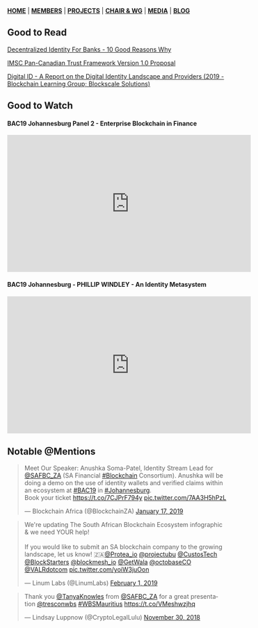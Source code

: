 [**HOME**](https://www.safbc.co.za) | [**MEMBERS**](/members/) | [**PROJECTS**](/projects/kyc) | [**CHAIR & WG**](/committees/) | [**MEDIA**](/media/) | [**BLOG**](/blog/)

## Good to Read

[Decentralized Identity For Banks - 10 Good Reasons Why](</media/files/Decentralized-Identity-For-Banks.pdf>)

[IMSC Pan-Canadian Trust Framework Version 1.0 Proposal](<https://github.com/canada-ca/PCTF-CCP>)

[Digital ID - A Report on the Digital Identity Landscape and Providers (2019 - Blockchain Learning Group; Blockscale Solutions)](</media/files/Digital%20ID%20-%20A%20Report%20on%20the%20Digital%20Identity%20Landscape%20and%20Providers%20(2019).pdf>)

## Good to Watch

#### BAC19 Johannesburg Panel 2 - Enterprise Blockchain in Finance
<iframe width="560" height="315" src="https://www.youtube.com/embed/7FOWxQfOF7M" frameborder="0" allow="accelerometer; autoplay; encrypted-media; gyroscope; picture-in-picture" allowfullscreen></iframe>


#### BAC19 Johannesburg - PHILLIP WINDLEY - An Identity Metasystem
<iframe width="560" height="315" src="https://www.youtube.com/embed/IWrOwJ6iWw4" frameborder="0" allow="accelerometer; autoplay; encrypted-media; gyroscope; picture-in-picture" allowfullscreen></iframe><br>


## Notable @Mentions

<blockquote class="twitter-tweet" data-lang="en"><p lang="en" dir="ltr">Meet Our Speaker: Anushka Soma-Patel, Identity Stream Lead for <a href="https://twitter.com/SAFBC_ZA?ref_src=twsrc%5Etfw">@SAFBC_ZA</a> (SA Financial <a href="https://twitter.com/hashtag/Blockchain?src=hash&amp;ref_src=twsrc%5Etfw">#Blockchain</a> Consortium). Anushka will be doing a demo on the use of identity wallets and verified claims within an ecosystem at <a href="https://twitter.com/hashtag/BAC19?src=hash&amp;ref_src=twsrc%5Etfw">#BAC19</a> in <a href="https://twitter.com/hashtag/Johannesburg?src=hash&amp;ref_src=twsrc%5Etfw">#Johannesburg</a>.<br>Book your ticket <a href="https://t.co/7CJPrF794y">https://t.co/7CJPrF794y</a> <a href="https://t.co/7AA3H5hPzL">pic.twitter.com/7AA3H5hPzL</a></p>&mdash; Blockchain Africa (@BlockchainZA) <a href="https://twitter.com/BlockchainZA/status/1085867007361327104?ref_src=twsrc%5Etfw">January 17, 2019</a></blockquote>


<blockquote class="twitter-tweet" data-lang="en"><p lang="en" dir="ltr">We&#39;re updating The South African Blockchain Ecosystem infographic &amp; we need YOUR help!<br><br>If you would like to submit an SA blockchain company to the growing landscape, let us know! 🇿🇦<a href="https://twitter.com/Protea_io?ref_src=twsrc%5Etfw">@Protea_io</a> <a href="https://twitter.com/projectubu?ref_src=twsrc%5Etfw">@projectubu</a> <a href="https://twitter.com/CustosTech?ref_src=twsrc%5Etfw">@CustosTech</a> <a href="https://twitter.com/BlockStarters?ref_src=twsrc%5Etfw">@BlockStarters</a> <a href="https://twitter.com/blockmesh_io?ref_src=twsrc%5Etfw">@blockmesh_io</a> <a href="https://twitter.com/GetWala?ref_src=twsrc%5Etfw">@GetWala</a> <a href="https://twitter.com/octobaseCO?ref_src=twsrc%5Etfw">@octobaseCO</a> <a href="https://twitter.com/VALRdotcom?ref_src=twsrc%5Etfw">@VALRdotcom</a> <a href="https://t.co/yoiW3juOon">pic.twitter.com/yoiW3juOon</a></p>&mdash; Linum Labs (@LinumLabs) <a href="https://twitter.com/LinumLabs/status/1091296411285630977?ref_src=twsrc%5Etfw">February 1, 2019</a></blockquote>

<blockquote class="twitter-tweet" data-lang="en"><p lang="en" dir="ltr">Thank you <a href="https://twitter.com/TanyaKnowles?ref_src=twsrc%5Etfw">@TanyaKnowles</a> from <a href="https://twitter.com/SAFBC_ZA?ref_src=twsrc%5Etfw">@SAFBC_ZA</a> for a great presentation <a href="https://twitter.com/tresconwbs?ref_src=twsrc%5Etfw">@tresconwbs</a> <a href="https://twitter.com/hashtag/WBSMauritius?src=hash&amp;ref_src=twsrc%5Etfw">#WBSMauritius</a> <a href="https://t.co/VMeshwzjhq">https://t.co/VMeshwzjhq</a></p>&mdash; Lindsay Luppnow (@CryptoLegalLulu) <a href="https://twitter.com/CryptoLegalLulu/status/1068409058275713024?ref_src=twsrc%5Etfw">November 30, 2018</a></blockquote>
<script async src="https://platform.twitter.com/widgets.js" charset="utf-8"></script>
